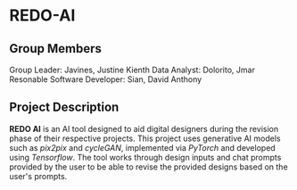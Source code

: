 # REDO-AI

## Group Members

Group Leader: Javines, Justine Kienth
Data Analyst: Dolorito, Jmar Resonable
Software Developer: Sian, David Anthony

## Project Description

**REDO AI** is an AI tool designed to aid digital designers during the revision phase of their respective projects. This project uses generative AI models such
as _pix2pix_ and _cycleGAN_, implemented via _PyTorch_ and developed using _Tensorflow_. The tool works through design inputs and chat prompts provided by the
user to be able to revise the provided designs based on the user's prompts.
